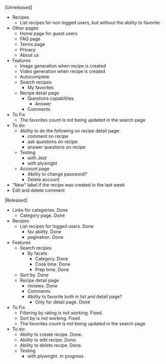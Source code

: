 [Unreleased]

- Recipes
    - List recipes for non logged users, but without the ability to favorite.
- Other pages
    - Home page for guest users
    - FAQ page
    - Terms page
    - Privacy
    - About us
- Features
    - Image generation when recipe is created
    - Video generation when recipe is created
    - Autocomplete
    - Search recipes
        - My favorites
    - Recipe detail page
        - Questions capabilities
            - Answer
        - Comments
- To Fix
    - The favorites count is not being updated in the search page
- To do:
    - Ability to do the following on recipe detail page:
        - comment on recipe
        - ask questions on recipe
        - answer questions on recipe
    - Testing
        - with Jest
        - with plywright
    - Account page
        - Ability to change password?
        - Delete account
- "New" label if the recipe was created in the last week
- Edit and delete comment

[Released]

- Links for categories. Done
    - Category page. Done
- Recipes
    - List recipes for logged users. Done
        - fav ability. Done
        - pagination. Done
- Features
    - Search recipes
        - By facets
            - Category. Done
            - Cook time. Done
            - Prep time. Done
    - Sort by. Done
    - Recipe detail page
        - reviews. Done
        - Comments
        - Ability to favorite both in list and detail page?
            - Only for detail page. Done
- To Fix
    - Filtering by rating is not working. Fixed.
    - Sort by is not working. Fixed
    - The favorites count is not being updated in the search page
- To do:
    - Ability to create recipe. Done.
    - Ability to edit recipe. Done.
    - Ability to delete recipe. Done.
    - Testing
        - with plywright. In progress
